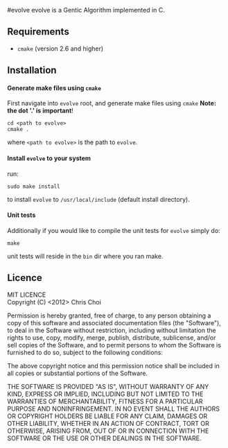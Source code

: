 #evolve
evolve is a Gentic Algorithm implemented in C.

## Requirements

- `cmake` (version 2.6 and higher)

## Installation
#### Generate make files using `cmake`
First navigate into `evolve` root, and generate make files using `cmake` **Note: the dot '.' is important**!

    cd <path to evolve>
    cmake .  
    
where `<path to evolve>` is the path to `evolve`.

#### Install `evolve` to your system
run:

    sudo make install  

to install `evolve` to `/usr/local/include` (default install directory). 

#### Unit tests
Additionally if you would like to compile the unit tests for `evolve` simply do: 
    
    make
    
unit tests will reside in the `bin` dir where you ran make.
    


## Licence
MIT LICENCE  
Copyright (C) <2012> Chris Choi

Permission is hereby granted, free of charge, to any person obtaining a copy of this software and associated documentation files (the "Software"), to deal in the Software without restriction, including without limitation the rights to use, copy, modify, merge, publish, distribute, sublicense, and/or sell copies of the Software, and to permit persons to whom the Software is furnished to do so, subject to the following conditions:

The above copyright notice and this permission notice shall be included in all copies or substantial portions of the Software.

THE SOFTWARE IS PROVIDED "AS IS", WITHOUT WARRANTY OF ANY KIND, EXPRESS OR IMPLIED, INCLUDING BUT NOT LIMITED TO THE WARRANTIES OF MERCHANTABILITY, FITNESS FOR A PARTICULAR PURPOSE AND NONINFRINGEMENT. IN NO EVENT SHALL THE AUTHORS OR COPYRIGHT HOLDERS BE LIABLE FOR ANY CLAIM, DAMAGES OR OTHER LIABILITY, WHETHER IN AN ACTION OF CONTRACT, TORT OR OTHERWISE, ARISING FROM, OUT OF OR IN CONNECTION WITH THE SOFTWARE OR THE USE OR OTHER DEALINGS IN THE SOFTWARE.

